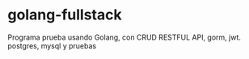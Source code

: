 # golang-fullstack
 Programa prueba usando Golang, con CRUD RESTFUL API, gorm, jwt. postgres, mysql y pruebas
